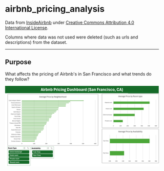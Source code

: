 # airbnb_pricing_analysis
Data from [InsideAirbnb](https://insideairbnb.com/get-the-data/) under [Creative Commons Attribution 4.0 International License](https://creativecommons.org/licenses/by/4.0/).

Columns where data was not used were deleted (such as urls and descriptions) from the dataset.
***
## Purpose
What affects the pricing of Airbnb's in San Francisco and what trends do they follow?

![image](https://github.com/echu-vb/airbnb_pricing_analysis/blob/34eaa6f4f960d81ecb775cf9dbf01411b3dc7be5/airbnb_dashboard.png)

